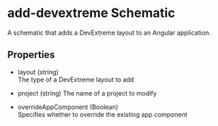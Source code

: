 # add-devextreme Schematic

A schematic that adds a DevExtreme layout to an Angular application.

## Properties

- layout (string)  
 The type of a DevExtreme layout to add

- project (string)
 The name of a project to modify

- overrideAppComponent (Boolean)  
 Specifies whether to override the existing app component